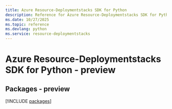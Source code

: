 ```yaml
---
title: Azure Resource-Deploymentstacks SDK for Python
description: Reference for Azure Resource-Deploymentstacks SDK for Python
ms.date: 10/27/2025
ms.topic: reference
ms.devlang: python
ms.service: resource-deploymentstacks
---
```

# Azure Resource-Deploymentstacks SDK for Python - preview
## Packages - preview
[!INCLUDE [packages](resource-deploymentstacks-index.md)]
